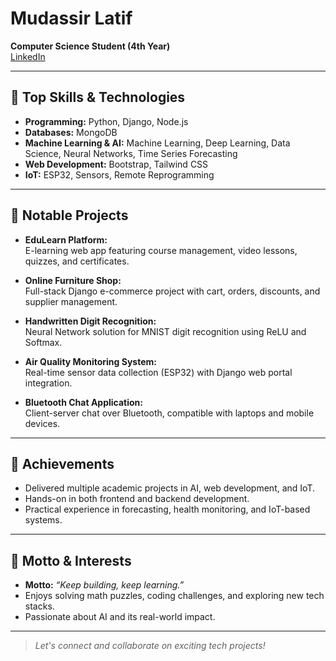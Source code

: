 # Mudassir Latif

**Computer Science Student (4th Year)**  
[LinkedIn](https://www.linkedin.com/in/mudassir-latif-653b07293)

---

## 💼 Top Skills & Technologies

- **Programming:** Python, Django, Node.js
- **Databases:** MongoDB
- **Machine Learning & AI:** Machine Learning, Deep Learning, Data Science, Neural Networks, Time Series Forecasting
- **Web Development:** Bootstrap, Tailwind CSS
- **IoT:** ESP32, Sensors, Remote Reprogramming

---

## 🌟 Notable Projects

- **EduLearn Platform:**  
  E-learning web app featuring course management, video lessons, quizzes, and certificates.

- **Online Furniture Shop:**  
  Full-stack Django e-commerce project with cart, orders, discounts, and supplier management.

- **Handwritten Digit Recognition:**  
  Neural Network solution for MNIST digit recognition using ReLU and Softmax.

- **Air Quality Monitoring System:**  
  Real-time sensor data collection (ESP32) with Django web portal integration.

- **Bluetooth Chat Application:**  
  Client-server chat over Bluetooth, compatible with laptops and mobile devices.

---

## 🏅 Achievements

- Delivered multiple academic projects in AI, web development, and IoT.
- Hands-on in both frontend and backend development.
- Practical experience in forecasting, health monitoring, and IoT-based systems.

---

## 🎯 Motto & Interests

- **Motto:** _“Keep building, keep learning.”_
- Enjoys solving math puzzles, coding challenges, and exploring new tech stacks.
- Passionate about AI and its real-world impact.

---

> _Let's connect and collaborate on exciting tech projects!_